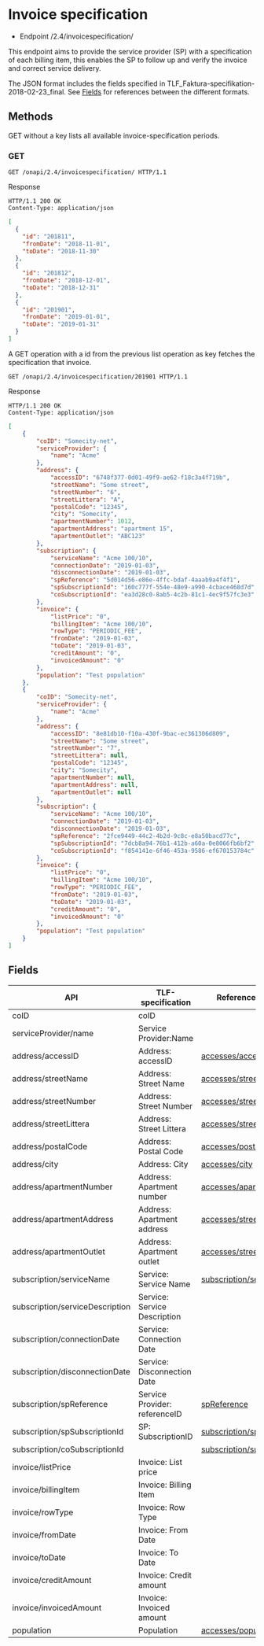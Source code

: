 # Invoice specification

 * Endpoint /2.4/invoicespecification/

This endpoint aims to provide the service provider (SP) with a specification of each billing item, this enables the SP 
to follow up and verify the invoice and correct service delivery.

The JSON format includes the fields specified in TLF_Faktura-specifikation-2018-02-23_final. 
See [Fields](invoice_specification.md#fields) for references between the different formats.

## Methods

GET without a key lists all available invoice-specification periods.

### GET

```HTTP
GET /onapi/2.4/invoicespecification/ HTTP/1.1
```

Response
```HTTP
HTTP/1.1 200 OK
Content-Type: application/json
```

```JSON
[
  {
    "id": "201811",
    "fromDate": "2018-11-01",
    "toDate": "2018-11-30"
  },
  {
    "id": "201812",
    "fromDate": "2018-12-01",
    "toDate": "2018-12-31"
  },
  {
    "id": "201901",
    "fromDate": "2019-01-01",
    "toDate": "2019-01-31"
  }
]
```

A GET operation with a id from the previous list operation as key fetches the specification that invoice.

```HTTP
GET /onapi/2.4/invoicespecification/201901 HTTP/1.1
```

Response
```HTTP
HTTP/1.1 200 OK
Content-Type: application/json
```

```JSON
[
    {
        "coID": "Somecity-net",
        "serviceProvider": {
            "name": "Acme"
        },
        "address": {
            "accessID": "6748f377-0d01-49f9-ae62-f18c3a4f719b",
            "streetName": "Some street",
            "streetNumber": "6",
            "streetLittera": "A",
            "postalCode": "12345",
            "city": "Somecity",
            "apartmentNumber": 1012,
            "apartmentAddress": "apartment 15",
            "apartmentOutlet": "ABC123"
        },
        "subscription": {
            "serviceName": "Acme 100/10",
            "connectionDate": "2019-01-03",
            "disconnectionDate": "2019-01-03",
            "spReference": "5d014d56-e86e-4ffc-bdaf-4aaab9a4f4f1",
            "spSubscriptionId": "160c777f-554e-48e9-a990-4cbace468d7d",
            "coSubscriptionId": "ea3d28c0-8ab5-4c2b-81c1-4ec9f57fc3e3"
        },
        "invoice": {
            "listPrice": "0",
            "billingItem": "Acme 100/10",
            "rowType": "PERIODIC_FEE",
            "fromDate": "2019-01-03",
            "toDate": "2019-01-03",
            "creditAmount": "0",
            "invoicedAmount": "0"
        },
        "population": "Test population"
    },
    {
        "coID": "Somecity-net",
        "serviceProvider": {
            "name": "Acme"
        },
        "address": {
            "accessID": "8e81db10-f10a-430f-9bac-ec361306d809",
            "streetName": "Some street",
            "streetNumber": "7",
            "streetLittera": null,
            "postalCode": "12345",
            "city": "Somecity",
            "apartmentNumber": null,
            "apartmentAddress": null,
            "apartmentOutlet": null
        },
        "subscription": {
            "serviceName": "Acme 100/10",
            "connectionDate": "2019-01-03",
            "disconnectionDate": "2019-01-03",
            "spReference": "2fce9449-44c2-4b2d-9c8c-e8a50bacd77c",
            "spSubscriptionId": "7dcb8a94-76b1-412b-a60a-0e8066fb6bf2",
            "coSubscriptionId": "f854141e-6f46-453a-9586-ef670153784c"
        },
        "invoice": {
            "listPrice": "0",
            "billingItem": "Acme 100/10",
            "rowType": "PERIODIC_FEE",
            "fromDate": "2019-01-03",
            "toDate": "2019-01-03",
            "creditAmount": "0",
            "invoicedAmount": "0"
        },
        "population": "Test population"
    }
]
```

## Fields

| API                             | TLF-specification             | Reference in ON-API                                                |
|---------------------------------|-------------------------------|--------------------------------------------------------------------|
| coID                            | coID                          |                                                                    |
| serviceProvider/name            | Service Provider:Name         |                                                                    |
| address/accessID                | Address: accessID             | [accesses/accessId](accesses.md#accessid)                          |
| address/streetName              | Address: Street Name          | [accesses/streetName](accesses.md#streetname)                      |
| address/streetNumber            | Address: Street Number        | [accesses/streetNumber](accesses.md#streetnumber)                  |
| address/streetLittera           | Address: Street Littera       | [accesses/streetLittera](accesses.md#streetlittera)                |
| address/postalCode              | Address: Postal Code          | [accesses/postalCode](accesses.md#postalcode)                      |
| address/city                    | Address: City                 | [accesses/city](accesses.md#city)                                  |
| address/apartmentNumber         | Address: Apartment number     | [accesses/apartmentNumber](accesses.md#mduapartmentnumber)         |
| address/apartmentAddress        | Address: Apartment address    | [accesses/streetName](accesses.md#streetname)                      |
| address/apartmentOutlet         | Address: Apartment outlet     | [accesses/streetName](accesses.md#streetname)                      |
| subscription/serviceName        | Service: Service Name         | [subscription/service](subscriptions.md#service)                   |
| subscription/serviceDescription | Service: Service Description  |                                                                    |
| subscription/connectionDate     | Service: Connection Date      |                                                                    |
| subscription/disconnectionDate  | Service: Disconnection Date   |                                                                    |
| subscription/spReference        | Service Provider: referenceID | [spReference](../common/dataformats.md#spreference)                         |
| subscription/spSubscriptionId   | SP: SubscriptionID            | [subscription/spSubscriptionId](subscriptions.md#spsubscriptionid) |
| subscription/coSubscriptionId   |                               | [subscription/subscriptionId](subscriptions.md#subscriptionid)     |
| invoice/listPrice               | Invoice: List price           |                                                                    |
| invoice/billingItem             | Invoice: Billing Item         |                                                                    |
| invoice/rowType                 | Invoice: Row Type             |                                                                    |
| invoice/fromDate                | Invoice: From Date            |                                                                    |
| invoice/toDate                  | Invoice: To Date              |                                                                    |
| invoice/creditAmount            | Invoice: Credit amount        |                                                                    |
| invoice/invoicedAmount          | Invoice: Invoiced amount      |                                                                    |
| population                      | Population                    | [accesses/population](accesses.md#population)                      |


 
 
 
